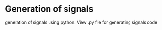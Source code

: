# Generation of signals
 generation of signals using python. View .py file for generating signals code
